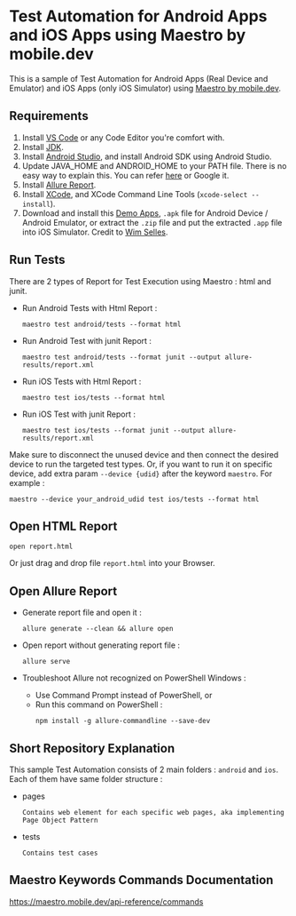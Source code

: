 # Test Automation for Android Apps and iOS Apps using Maestro by mobile.dev

This is a sample of Test Automation for Android Apps (Real Device and Emulator) and iOS Apps (only iOS Simulator) using [Maestro by mobile.dev](https://maestro.mobile.dev/).

## Requirements

1. Install [VS Code](https://code.visualstudio.com/) or any Code Editor you're comfort with.
5. Install [JDK](https://www.oracle.com/java/technologies/downloads/).
6. Install [Android Studio](https://developer.android.com/studio/install), and install Android SDK using Android Studio.
7. Update JAVA_HOME and ANDROID_HOME to your PATH file. There is no easy way to explain this. You can refer [here](https://medium.com/@zorozeri/setting-up-java-home-5abae0118bfe) or Google it.
4. Install [Allure Report](https://allurereport.org/docs/install/).
7. Install [XCode](https://apps.apple.com/us/app/xcode/id497799835?mt=12), and XCode Command Line Tools (`xcode-select --install`).
11. Download and install this [Demo Apps](https://github.com/saucelabs/my-demo-app-rn/releases), `.apk` file for Android Device / Android Emulator, or extract the `.zip` file and put the extracted `.app` file into iOS Simulator. Credit to [Wim Selles](https://github.com/wswebcreation).

## Run Tests
There are 2 types of Report for Test Execution using Maestro : html and junit.

* Run Android Tests with Html Report : 
   ```
   maestro test android/tests --format html
   ```

* Run Android Test with junit Report : 
   ```
   maestro test android/tests --format junit --output allure-results/report.xml
   ```
   
* Run iOS Tests with Html Report : 
   ```
   maestro test ios/tests --format html
   ```

* Run iOS Test with junit Report : 
   ```
   maestro test ios/tests --format junit --output allure-results/report.xml
   ```

Make sure to disconnect the unused device and then connect the desired device to run the targeted test types. Or, if you want to run it on specific device, add extra param `--device {udid}` after the keyword `maestro`. For example : 
   ```
   maestro --device your_android_udid test ios/tests --format html
   ```

## Open HTML Report
    open report.html
   Or just drag and drop file `report.html` into your Browser.

## Open Allure Report
*  Generate report file and open it :

   ```
   allure generate --clean && allure open
   ```
*  Open report without generating report file :

   ```
   allure serve
   ```
*  Troubleshoot Allure not recognized on PowerShell Windows :
   - Use Command Prompt instead of PowerShell, or
   - Run this command on PowerShell : 
     ```
     npm install -g allure-commandline --save-dev
     ```

## Short Repository Explanation

This sample Test Automation consists of 2 main folders : `android` and `ios`. Each of them have same folder structure :

* pages
   ```
   Contains web element for each specific web pages, aka implementing Page Object Pattern
   ```
* tests
   ```
   Contains test cases
   ```


## Maestro Keywords Commands Documentation

https://maestro.mobile.dev/api-reference/commands
